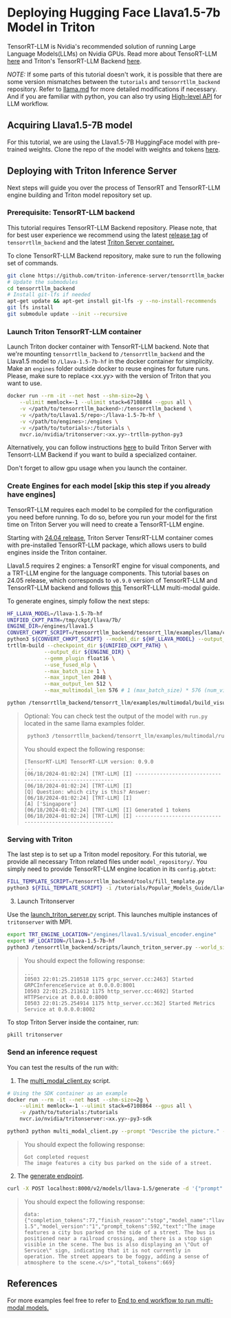 <!--
# Copyright 2023-2024, NVIDIA CORPORATION & AFFILIATES. All rights reserved.
#
# Redistribution and use in source and binary forms, with or without
# modification, are permitted provided that the following conditions
# are met:
#  * Redistributions of source code must retain the above copyright
#    notice, this list of conditions and the following disclaimer.
#  * Redistributions in binary form must reproduce the above copyright
#    notice, this list of conditions and the following disclaimer in the
#    documentation and/or other materials provided with the distribution.
#  * Neither the name of NVIDIA CORPORATION nor the names of its
#    contributors may be used to endorse or promote products derived
#    from this software without specific prior written permission.
#
# THIS SOFTWARE IS PROVIDED BY THE COPYRIGHT HOLDERS ``AS IS'' AND ANY
# EXPRESS OR IMPLIED WARRANTIES, INCLUDING, BUT NOT LIMITED TO, THE
# IMPLIED WARRANTIES OF MERCHANTABILITY AND FITNESS FOR A PARTICULAR
# PURPOSE ARE DISCLAIMED.  IN NO EVENT SHALL THE COPYRIGHT OWNER OR
# CONTRIBUTORS BE LIABLE FOR ANY DIRECT, INDIRECT, INCIDENTAL, SPECIAL,
# EXEMPLARY, OR CONSEQUENTIAL DAMAGES (INCLUDING, BUT NOT LIMITED TO,
# PROCUREMENT OF SUBSTITUTE GOODS OR SERVICES; LOSS OF USE, DATA, OR
# PROFITS; OR BUSINESS INTERRUPTION) HOWEVER CAUSED AND ON ANY THEORY
# OF LIABILITY, WHETHER IN CONTRACT, STRICT LIABILITY, OR TORT
# (INCLUDING NEGLIGENCE OR OTHERWISE) ARISING IN ANY WAY OUT OF THE USE
# OF THIS SOFTWARE, EVEN IF ADVISED OF THE POSSIBILITY OF SUCH DAMAGE.
-->

# Deploying Hugging Face Llava1.5-7b Model in Triton

TensorRT-LLM is Nvidia's recommended solution of running Large Language
Models(LLMs) on Nvidia GPUs. Read more about TensoRT-LLM [here](https://github.com/NVIDIA/TensorRT-LLM)
and Triton's TensorRT-LLM Backend [here](https://github.com/triton-inference-server/tensorrtllm_backend).

*NOTE:* If some parts of this tutorial doesn't work, it is possible that there
are some version mismatches between the `tutorials` and `tensorrtllm_backend`
repository. Refer to [llama.md](https://github.com/triton-inference-server/tensorrtllm_backend/blob/main/docs/llama.md)
for more detailed modifications if necessary. And if you are familiar with
python, you can also try using
[High-level API](https://github.com/NVIDIA/TensorRT-LLM/blob/main/examples/high-level-api/README.md)
for LLM workflow.


## Acquiring Llava1.5-7B model

For this tutorial, we are using the Llava1.5-7B HuggingFace model with pre-trained
weights. Clone the repo of the model with weights and tokens
[here](https://huggingface.co/llava-hf/llava-1.5-7b-hf/tree/main).

## Deploying with Triton Inference Server

Next steps will guide you over the process of TensorRT and TensorRT-LLM engine
building and Triton model repository set up.

### Prerequisite: TensorRT-LLM backend

This tutorial requires TensorRT-LLM Backend repository. Please note,
that for best user experience we recommend using the latest
[release tag](https://github.com/triton-inference-server/tensorrtllm_backend/tags)
of `tensorrtllm_backend` and
the latest [Triton Server container.](https://catalog.ngc.nvidia.com/orgs/nvidia/containers/tritonserver/tags)

To clone TensorRT-LLM Backend repository, make sure to run the following
set of commands.
```bash
git clone https://github.com/triton-inference-server/tensorrtllm_backend.git  --branch <release branch>
# Update the submodules
cd tensorrtllm_backend
# Install git-lfs if needed
apt-get update && apt-get install git-lfs -y --no-install-recommends
git lfs install
git submodule update --init --recursive
```

### Launch Triton TensorRT-LLM container

Launch Triton docker container with TensorRT-LLM backend.
Note that we're mounting `tensorrtllm_backend` to `/tensorrtllm_backend`
and the Llava1.5 model to `/Llava-1.5-7b-hf` in the docker container for simplicity.
Make an `engines` folder outside docker to reuse engines for future runs.
Please, make sure to replace <xx.yy> with the version of Triton that you want
to use.

```bash
docker run --rm -it --net host --shm-size=2g \
    --ulimit memlock=-1 --ulimit stack=67108864 --gpus all \
    -v </path/to/tensorrtllm_backend>:/tensorrtllm_backend \
    -v </path/to/Llava1.5/repo>:/llava-1.5-7b-hf \
    -v </path/to/engines>:/engines \
    -v </path/to/tutorials>:/tutorials \
    nvcr.io/nvidia/tritonserver:<xx.yy>-trtllm-python-py3
```

Alternatively, you can follow instructions
[here](https://github.com/triton-inference-server/tensorrtllm_backend?tab=readme-ov-file#build-the-docker-container)
to build Triton Server with Tensorrt-LLM Backend if you want
to build a specialized container.

Don't forget to allow gpu usage when you launch the container.

### Create Engines for each model [skip this step if you already have engines]

TensorRT-LLM requires each model to be compiled for the configuration
you need before running. To do so, before you run your model for the first time
on Triton Server you will need to create a TensorRT-LLM engine.

Starting with [24.04 release](https://github.com/triton-inference-server/server/releases/tag/v2.45.0),
Triton Server TensrRT-LLM container comes with
pre-installed TensorRT-LLM package, which allows users to build engines inside
the Triton container.

Llava1.5 requires 2 engines: a TensorRT engine for visual components,
and a TRT-LLM engine for the language components. This tutorial bases on 24.05
release, which corresponds to `v0.9.0` version of TensorRT-LLM and
TensorRT-LLM backend and follows [this](https://github.com/NVIDIA/TensorRT-LLM/tree/v0.9.0/examples/multimodal#llava-and-vila)
TensorRT-LLM multi-modal guide.

To generate engines, simply follow the next steps:

```bash
HF_LLAVA_MODEL=/llava-1.5-7b-hf
UNIFIED_CKPT_PATH=/tmp/ckpt/llava/7b/
ENGINE_DIR=/engines/llava1.5
CONVERT_CHKPT_SCRIPT=/tensorrtllm_backend/tensorrt_llm/examples/llama/convert_checkpoint.py
python3 ${CONVERT_CHKPT_SCRIPT} --model_dir ${HF_LLAVA_MODEL} --output_dir ${UNIFIED_CKPT_PATH} --dtype float16
trtllm-build --checkpoint_dir ${UNIFIED_CKPT_PATH} \
            --output_dir ${ENGINE_DIR} \
            --gemm_plugin float16 \
            --use_fused_mlp \
            --max_batch_size 1 \
            --max_input_len 2048 \
            --max_output_len 512 \
            --max_multimodal_len 576 # 1 (max_batch_size) * 576 (num_visual_features)

python /tensorrtllm_backend/tensorrt_llm/examples/multimodal/build_visual_engine.py --model_path ${HF_LLAVA_MODEL} --model_type llava --output_dir ${ENGINE_DIR}/llava1.5
```


> Optional: You can check test the output of the model with `run.py`
> located in the same llama examples folder.
>
>   ```bash
>    python3 /tensorrtllm_backend/tensorrt_llm/examples/multimodal/run.py --max_new_tokens 30 --hf_model_dir ${HF_LLAVA_MODEL} --visual_engine_dir ${ENGINE_DIR} --llm_engine_dir ${ENGINE_DIR} --decoder_llm --input_text "Question: which city is this? Answer:"
>    ```
> You should expect the following response:
> ```
> [TensorRT-LLM] TensorRT-LLM version: 0.9.0
> ...
> [06/18/2024-01:02:24] [TRT-LLM] [I] ---------------------------------------------------------
> [06/18/2024-01:02:24] [TRT-LLM] [I]
> [Q] Question: which city is this? Answer:
> [06/18/2024-01:02:24] [TRT-LLM] [I]
> [A] ['Singapore']
> [06/18/2024-01:02:24] [TRT-LLM] [I] Generated 1 tokens
> [06/18/2024-01:02:24] [TRT-LLM] [I] ---------------------------------------------------------
> ```

### Serving with Triton

The last step is to set up a Triton model repository. For this tutorial,
we provide all necessary Triton related files under `model_repository/`.
You simply need to provide TensorRT-LLM engine location in its `config.pbtxt`:

```bash
FILL_TEMPLATE_SCRIPT=/tensorrtllm_backend/tools/fill_template.py
python3 ${FILL_TEMPLATE_SCRIPT} -i /tutorials/Popular_Models_Guide/Llava1.5/model_repository/tensorrt_llm/config.pbtxt engine_dir:${ENGINE_DIR}
```

3.  Launch Tritonserver

Use the [launch_triton_server.py](https://github.com/triton-inference-server/tensorrtllm_backend/blob/release/0.5.0/scripts/launch_triton_server.py) script. This launches multiple instances of `tritonserver` with MPI.
```bash
export TRT_ENGINE_LOCATION="/engines/llava1.5/visual_encoder.engine"
export HF_LOCATION=/llava-1.5-7b-hf
python3 /tensorrtllm_backend/scripts/launch_triton_server.py --world_size=<world size of the engine> --model_repo=/opt/tritonserver/inflight_batcher_llm
```
> You should expect the following response:
> ```
> ...
> I0503 22:01:25.210518 1175 grpc_server.cc:2463] Started GRPCInferenceService at 0.0.0.0:8001
> I0503 22:01:25.211612 1175 http_server.cc:4692] Started HTTPService at 0.0.0.0:8000
> I0503 22:01:25.254914 1175 http_server.cc:362] Started Metrics Service at 0.0.0.0:8002
> ```

To stop Triton Server inside the container, run:
```bash
pkill tritonserver
```

### Send an inference request

You can test the results of the run with:
1. The [multi_modal_client.py](tutorials/Popular_Models_Guide/Llava1.5/multi_modal_client.py) script.

```bash
# Using the SDK container as an example
docker run --rm -it --net host --shm-size=2g \
    --ulimit memlock=-1 --ulimit stack=67108864 --gpus all \
    -v /path/to/tutorials:/tutorials
    nvcr.io/nvidia/tritonserver:<xx.yy>-py3-sdk

python3 python multi_modal_client.py --prompt "Describe the picture." --image_url "http://images.cocodataset.org/test2017/000000155781.jpg" --max-tokens=15
```
> You should expect the following response:
> ```
> Got completed request
> The image features a city bus parked on the side of a street.
> ```

2. The [generate endpoint](https://github.com/triton-inference-server/tensorrtllm_backend/tree/release/0.5.0#query-the-server-with-the-triton-generate-endpoint).

```bash
curl -X POST localhost:8000/v2/models/llava-1.5/generate -d '{"prompt":"USER: <image>\nQuestion:Describe the picture. Answer:", "image":"http://images.cocodataset.org/test2017/000000155781.jpg", "max_tokens":100}'
```
> You should expect the following response:
> ```
> data: {"completion_tokens":77,"finish_reason":"stop","model_name":"llava-1.5","model_version":"1","prompt_tokens":592,"text":"The image features a city bus parked on the side of a street. The bus is positioned near a railroad crossing, and there is a stop sign visible in the scene. The bus is also displaying an \"Out of Service\" sign, indicating that it is not currently in operation. The street appears to be foggy, adding a sense of atmosphere to the scene.</s>","total_tokens":669}
> ```

## References

For more examples feel free to refer to [End to end workflow to run multi-modal models.](https://github.com/NVIDIA/TensorRT-LLM/blob/main/examples/multimodal/README.md)